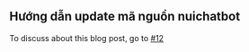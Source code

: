 ## Hướng dẫn update mã nguồn nuichatbot 

To discuss about this blog post, go to [#12](https://github.com/ngxson/blog-comments/issues/12)

<!-- {"issue":12} -->